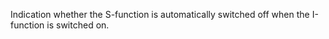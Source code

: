 ﻿Indication whether the S-function is automatically switched off when the I-function is switched on.
